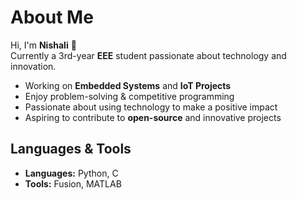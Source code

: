 # About Me

Hi, I'm **Nishali** 👋  
Currently a 3rd-year **EEE** student passionate about technology and innovation.  

-  Working on **Embedded Systems** and **IoT Projects**  
-  Enjoy problem-solving & competitive programming  
-  Passionate about using technology to make a positive impact  
-  Aspiring to contribute to **open-source** and innovative projects  

## Languages & Tools
- **Languages:** Python, C  
- **Tools:** Fusion, MATLAB  
